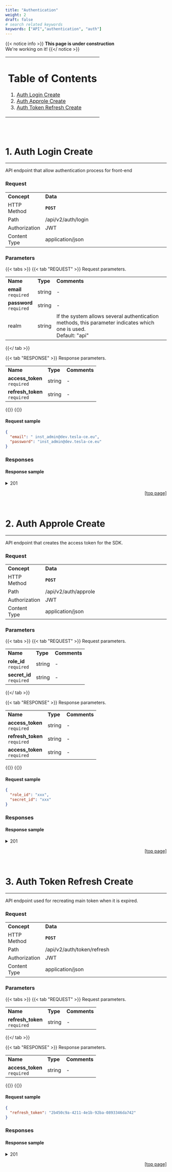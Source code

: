 ```yaml
---
title: "Authentication"
weight: 2
draft: false
# search related keywords
keywords: ["API","authentication", "auth"]
---
```

{{< notice info >}}
  **This page is under construction** <br>
  We're working on it!
{{</ notice >}}

<table><tr><td>

# Table of Contents
1. [Auth Login Create](#auth_login_create)
1. [Auth Approle Create](#auth_approle_create)
1. [Auth Token Refresh Create](#auth_token_refresh_create)

</td></tr></table>

<br><br>

 <!--- auth_login_create --->
# 1. Auth Login Create <a name="auth_login_create"></a>
---
API endpoint that allow authentication process for front-end


### Request

<table style="table-layout: fixed; width: 100%">
 <tbody>
    <tr>
        <td style="width:20%"><strong>Concept</strong></td>
        <td><strong>Data</strong></td>
    </tr>
    <tr>
        <td>HTTP Method</td>
        <td><strong><code>POST</code></strong></td>
    </tr>
    <tr>
        <td>Path</td>
        <td><span style="word-wrap: break-word">/api/v2/auth/login</span></td>
    </tr>
    <tr>
        <td>Authorization</td>
        <td>JWT</td>
    </tr>
    <tr>
        <td>Content Type</td>
        <td>application/json</td>
    </tr>
 </tbody>
</table>

### Parameters

{{< tabs >}}
  {{< tab "REQUEST" >}}
       Request parameters.<br>
        <table>
          <tbody>
            <tr>
                <td><strong>Name</strong></td>
                <td><strong>Type</strong></td>
                <td><strong>Comments</strong></td>
            </tr>
            <tr>
                <td><strong>email</strong><br><code>required</code></td>
                <td>string</td>
                <td>-</td>
            </tr>
            <tr>
                <td><strong>password</strong><br><code>required</code></td>
                <td>string</td>
                <td>-</td>
            </tr>
            <tr>
                <td>realm</td>
                <td>string</td>
                <td>If the system allows several authentication methods, 
                    this parameter indicates which one is used.<br>
                    Default: "api"</td>
            </tr>
         </tbody>
        </table>
  {{</ tab >}}

  {{< tab "RESPONSE" >}}
    Response parameters.<br>
    <table>
      <tbody>
          <tr>
            <td><strong>Name</strong></td>
            <td><strong>Type</strong></td>
            <td><strong>Comments</strong></td>
          </tr>
          <tr>
            <td><strong>access_token</strong><br><code>required</code></td>
            <td>string </td>
            <td>-</td>
          </tr>
          <tr>
            <td><strong>refresh_token</strong><br><code>required</code></td>
            <td>string </td>
            <td>-</td>
          </tr>
       </tbody>
    </table>
  {{</tab>}}
{{</tabs>}}

#### Request sample
`````json
{
  "email": " inst_admin@dev.tesla-ce.eu", 
  "password": "inst_admin@dev.tesla-ce.eu"
} 

`````
### Responses

#### Response sample
<!--- details and summary tags, both, needed for expandable code --->
<details>
  <summary>201</summary>

  ````json
{
    "token": {
      "access_token":"eyJhbGciOiAiUlMyNTYiLCAidHlwIjoWW89", 
      "refresh_token":"eyJhbG"
    }
}

  ````
</details>

<div style="text-align:right">

[[top page]](#table-of-content) 
</div>
<br>


<!--- auth_approle_create --->
# 2. Auth Approle Create <a name="auth_approle_create"></a>
---
API endpoint that creates the access token for the SDK.


### Request

<table style="table-layout: fixed; width: 100%">
 <tbody>
    <tr>
        <td style="width:20%"><strong>Concept</strong></td>
        <td><strong>Data</strong></td>
    </tr>
    <tr>
        <td>HTTP Method</td>
        <td><strong><code>POST</code></strong></td>
    </tr>
    <tr>
        <td>Path</td>
        <td><span style="word-wrap: break-word">/api/v2/auth/approle</span></td>
    </tr>
    <tr>
        <td>Authorization</td>
        <td>JWT</td>
    </tr>
    <tr>
        <td>Content Type</td>
        <td>application/json</td>
    </tr>
 </tbody>
</table>

### Parameters

{{< tabs >}}
  {{< tab "REQUEST" >}}
       Request parameters.<br>
        <table>
          <tbody>
            <tr>
                <td><strong>Name</strong></td>
                <td><strong>Type</strong></td>
                <td><strong>Comments</strong></td>
            </tr>
            <tr>
                <td><strong>role_id</strong><br><code>required</code></td>
                <td>string</td>
                <td>-</td>
            </tr>
            <tr>
                <td><strong>secret_id</strong><br><code>required</code></td>
                <td>string</td>
                <td>-</td>
            </tr>
         </tbody>
        </table>
  {{</ tab >}}

  {{< tab "RESPONSE" >}}
    Response parameters.<br>
    <table>
      <tbody>
          <tr>
            <td><strong>Name</strong></td>
            <td><strong>Type</strong></td>
            <td><strong>Comments</strong></td>
          </tr>
          <tr>
            <td><strong>access_token</strong><br><code>required</code></td>
            <td>string </td>
            <td>-</td>
          </tr>
          <tr>
            <td><strong>refresh_token</strong><br><code>required</code></td>
            <td>string </td>
            <td>-</td>
          </tr>
          <tr>
            <td><strong>access_token</strong><br><code>required</code></td>
            <td>string </td>
            <td>-</td>
          </tr>
       </tbody>
    </table>
  {{</tab>}}
{{</tabs>}}

#### Request sample
`````json
{
  "role_id": "xxx", 
  "secret_id": "xxx"
} 


`````
### Responses

#### Response sample
<!--- details and summary tags, both, needed for expandable code --->
<details>
  <summary>201</summary>

  ````json
{
  "apps": [], 
  "config": { "TESLA_DOMAIN": "string" }, 
  "description": "string", 
  "domain": "string", 
  "institution_acronym": "default", 
  "institution_id": 1, 
  "module": "string", 
  "services": {}, 
  "vle_id": 1, 
  "vle_name": "default_moodle", 
  "vle_url": "string", 
  "type": "vle", 
  "pk": 1, 
  "vle": { 
    "id": 1, 
    "lti": { 
      "consumer_key": "c8e87343-9b3c-44ea-bb85-c640cc1f020b", 
      "consumer_secret": "9bba2695-47b7-4d64-94f6-fbc76cd945b1"
    }, 
    "name": "default_moodle", 
    "type": 0, 
    "url": "string", 
    "client_id": null, 
    "created_at": "2021-10-07T10:25:15.580239Z", 
    "updated_at": "2021-11-15T15:24:33.985594Z", 
    "institution": 1
  }, 
  "token": { 
    "access_token": "32ecbeb7-76f6-482f-8d92-bbdd50470704", 
    "refresh_token": "2b450c9a-4211-4e1b-92ba-0893346da742"
  } 
}


  ````
</details>

<div style="text-align:right">

[[top page]](#table-of-content) 
</div>
<br>

<!--- auth_token_refresh_create --->
# 3. Auth Token Refresh Create <a name="auth_token_refresh_create"></a>
---
API endpoint used for recreating main token when it is expired.


### Request

<table style="table-layout: fixed; width: 100%">
 <tbody>
    <tr>
        <td style="width:20%"><strong>Concept</strong></td>
        <td><strong>Data</strong></td>
    </tr>
    <tr>
        <td>HTTP Method</td>
        <td><strong><code>POST</code></strong></td>
    </tr>
    <tr>
        <td>Path</td>
        <td><span style="word-wrap: break-word">/api/v2/auth/token/refresh</span></td>
    </tr>
    <tr>
        <td>Authorization</td>
        <td>JWT</td>
    </tr>
    <tr>
        <td>Content Type</td>
        <td>application/json</td>
    </tr>
 </tbody>
</table>

### Parameters

{{< tabs >}}
  {{< tab "REQUEST" >}}
       Request parameters.<br>
        <table>
          <tbody>
            <tr>
                <td><strong>Name</strong></td>
                <td><strong>Type</strong></td>
                <td><strong>Comments</strong></td>
            </tr>
            <tr>
                <td><strong>refresh_token</strong><br><code>required</code></td>
                <td>string</td>
                <td>-</td>
            </tr>
         </tbody>
        </table>
  {{</ tab >}}

  {{< tab "RESPONSE" >}}
    Response parameters.<br>
    <table>
      <tbody>
          <tr>
            <td><strong>Name</strong></td>
            <td><strong>Type</strong></td>
            <td><strong>Comments</strong></td>
          </tr>
          <tr>
            <td><strong>access_token</strong><br><code>required</code></td>
            <td>string </td>
            <td>-</td>
          </tr>
       </tbody>
    </table>
  {{</tab>}}
{{</tabs>}}

#### Request sample
`````json
{ 
  "refresh_token": "2b450c9a-4211-4e1b-92ba-0893346da742"
} 


`````
### Responses

#### Response sample
<!--- details and summary tags, both, needed for expandable code --->
<details>
  <summary>201</summary>

  ````json
{
  "token": {
    "access_token": "7ce0eb17-3bdc-4fee-bce3-3a40386b0fc6"
  }
}


  ````
</details>

<div style="text-align:right">

[[top page]](#table-of-content) 
</div>
<br>



